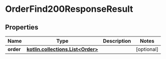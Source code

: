 
# OrderFind200ResponseResult

## Properties
| Name | Type | Description | Notes |
| ------------ | ------------- | ------------- | ------------- |
| **order** | [**kotlin.collections.List&lt;Order&gt;**](Order.md) |  |  [optional] |




